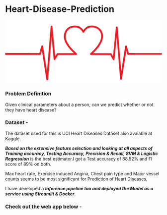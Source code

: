 # Heart-Disease-Prediction

![Img](https://github.com/Nikhilkohli1/Data-Science-Machine-Learning/blob/master/Heart%20Disease%20Classification%20Web%20App/Data/beat.jpg)

### Problem Definition
Given clinical parameters about a person, can we predict whether or not they have heart disease?

### Dataset - 
The dataset used for this is UCI Heart Diseases Dataset also avaiable at Kaggle. 

***Based on the extensive feature selection and looking at all aspects of Training accuracy, Testing Accuracy, Precision & Recall, SVM & Logistic Regression*** is the best estimator.I got a Test accuracy of 88.52% and f1 score of 89% on both.

Max heart rate, Exercise induced Angina, Chest pain type and Major vessel counts seems to be most significant for Prediction of Heart Diseases.

I have developed a ***Inference pipeline too and deployed the Model as a service using Streamlit & Docker***. 

### Check out the web app below - 

